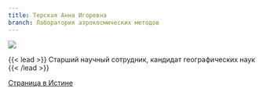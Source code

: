```yaml
---
title: Терская Анна Игоревна
branch: Лаборатория аэрокосмических методов
---
```

![](img/tai.jpg)

{{< lead >}} Старший научный сотрудник, кандидат географических наук {{< /lead >}}

[Страница в Истине](https://istina.msu.ru/workers/432595)